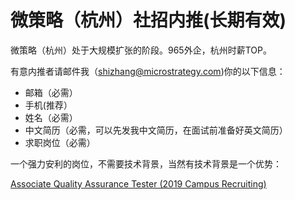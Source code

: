 # 微策略（杭州）社招内推(长期有效)
微策略（杭州）处于大规模扩张的阶段。965外企，杭州时薪TOP。

有意内推者请邮件我（shizhang@microstrategy.com)你的以下信息：
- 邮箱（必需）
- 手机(推荐）
- 姓名（必需）
- 中文简历（必需，可以先发我中文简历，在面试前准备好英文简历）
- 求职岗位（必需）

一个强力安利的岗位，不需要技术背景，当然有技术背景是一个优势：

[Associate Quality Assurance Tester (2019 Campus Recruiting)](https://jobs.smartrecruiters.com/ni/MicroStrategy1/9e48c540-7f64-4fca-8f73-edec063fa5bd?internal=true)
